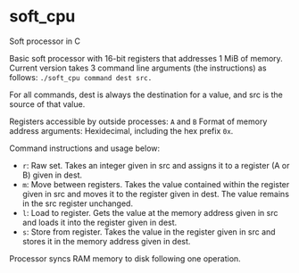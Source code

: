 # soft_cpu
Soft processor in C

Basic soft processor with 16-bit registers that addresses 1 MiB of memory. Current version takes 3 command line arguments (the instructions) as follows: `./soft_cpu command dest src.`

For all commands, dest is always the destination for a value, and src is the source of that value.

Registers accessible by outside processes: `A` and `B`
Format of memory address arguments: Hexidecimal, including the hex prefix `0x`.

Command instructions and usage below:
 *  `r`: Raw set. Takes an integer given in src and assigns it to a register (A or B) given in dest.
 *  `m`: Move between registers. Takes the value contained within the register given in src and moves it to the register given in dest. The value remains in the src register unchanged.
 *  `l`: Load to register. Gets the value at the memory address given in src and loads it into the register given in dest. 
 *  `s`: Store from register. Takes the value in the register given in src and stores it in the memory address given in dest.

Processor syncs RAM memory to disk following one operation.


